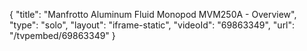 {
    "title": "Manfrotto Aluminum Fluid Monopod MVM250A - Overview",
    "type": "solo",
    "layout": "iframe-static",
    "videoId": "69863349",
    "url": "\/tvpembed\/69863349"
}